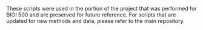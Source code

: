 These scripts were used in the portion of the project that was performed for BIOI 500 and are preserved for future reference. For scripts that are updated for new methods and data, please refer to the main repository.

